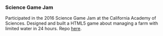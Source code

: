 ### Science Game Jam
Participated in the 2016 Science Game Jam at the California Academy of Sciences. Designed and built a HTML5 game about managing a farm with limited water in 24 hours. Repo [here](https://github.com/science-game-jam-2016/game).